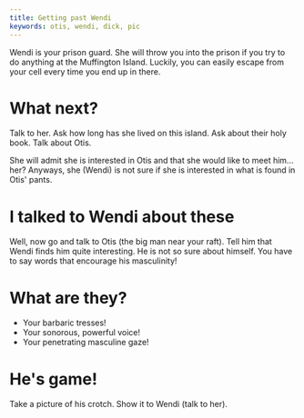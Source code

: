 ```yaml
---
title: Getting past Wendi
keywords: otis, wendi, dick, pic
---
```


Wendi is your prison guard. She will throw you into the prison if you try to do anything at the Muffington Island. Luckily, you can easily escape from your cell every time you end up in there.

# What next?
Talk to her. Ask how long has she lived on this island. Ask about their holy book. Talk about Otis.

She will admit she is interested in Otis and that she would like to meet him... her? Anyways, she (Wendi) is not sure if she is interested in what is found in Otis' pants.

# I talked to Wendi about these
Well, now go and talk to Otis (the big man near your raft). Tell him that Wendi finds him quite interesting. He is not so sure about himself. You have to say words that encourage his masculinity!

# What are they?
 - Your barbaric tresses!
 - Your sonorous, powerful voice!
 - Your penetrating masculine gaze!

# He's game!
Take a picture of his crotch. Show it to Wendi (talk to her).
